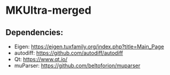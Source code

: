 # MKUltra-merged

## Dependencies:

- Eigen: https://eigen.tuxfamily.org/index.php?title=Main_Page
- autodiff: https://github.com/autodiff/autodiff
- Qt: https://www.qt.io/
- muParser: https://github.com/beltoforion/muparser
